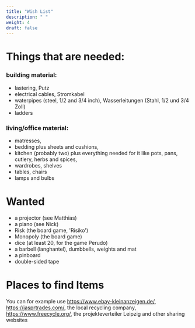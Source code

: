 ```yaml
---
title: "Wish List"
description: " "
weight: 4
draft: false
---
```


# Things that are needed:
### building material:
- lastering, Putz
- electrical cables, Stromkabel
- waterpipes (steel, 1/2 and 3/4 inch), Wasserleitungen (Stahl, 1/2 und 3/4 Zoll)
- ladders

### living/office material:
 - matresses,
 - bedding plus sheets and cushions,
 - kitchen (probably two) plus everything needed for it like pots, pans, cutlery, herbs and spices,
 - wardrobes, shelves
 - tables, chairs
 - lamps and bulbs

# Wanted
- a projector (see Matthias)
- a piano (see Nick)
- Risk (the board game, 'Risiko')
- Monopoly (the board game)
- dice (at least 20, for the game Perudo)
- a barbell (langhantel), dumbbells, weights and mat
- a pinboard
- double-sided tape

# Places to find Items
You can for example use https://www.ebay-kleinanzeigen.de/,  https://jasprtrades.com/, the local recycling company, https://www.freecycle.org/, the projekteverteiler Leipzig and other sharing websites
